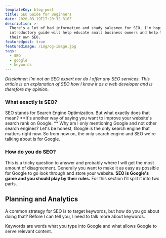 ```yaml
---
templateKey: blog-post
title: SEO Guide for Beginners
date: 2020-03-19T17:20:32.310Z
description: >-
  There's a lot of bad information and shady salesmen for SEO, I'm hoping this
  introductory guide will help educate small business owners and help them do
  their own SEO.
featuredpost: true
featuredimage: /img/og-image.jpg
tags:
  - SEO
  - google
  - keywords
---
```

*Disclaimer: I'm not an SEO expert nor do I offer any SEO services. This article is an explanation of SEO how I know it as a web developer and is therefore my opinion.*

### What exactly is SEO?

SEO stands for Search Engine Optimization. But what exactly does that mean? **It's another way of saying you want to improve your website's search rank on Google. ** Why am I only mentioning Google and not other search engines? Let's be honest, Google is the only search engine that matters right now. So from now on, the only search engine and SEO we're talking about is for Google.

### How do you do SEO?

This is a tricky question to answer and probably where I will get the most amount of disagreement. Generally you want to make it as easy as possible for Google to go look through and store your website. **SEO is Google's game and you should play by their rules.** For this section I'll split it into two parts.

## Planning and Analytics

A common strategy for SEO is to target keywords, but how do you go about doing that? Before I can tell you, I need to talk more about keywords.

Keywords are words what you type into Google and what allows Google to serve relevant content.

